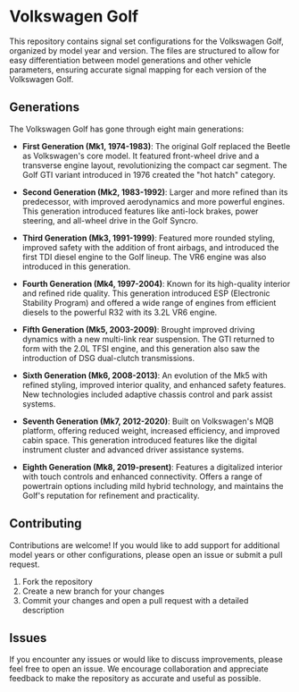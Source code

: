 # Volkswagen Golf

This repository contains signal set configurations for the Volkswagen Golf, organized by model year and version. The files are structured to allow for easy differentiation between model generations and other vehicle parameters, ensuring accurate signal mapping for each version of the Volkswagen Golf.

## Generations

The Volkswagen Golf has gone through eight main generations:

- **First Generation (Mk1, 1974-1983)**: The original Golf replaced the Beetle as Volkswagen's core model. It featured front-wheel drive and a transverse engine layout, revolutionizing the compact car segment. The Golf GTI variant introduced in 1976 created the "hot hatch" category.

- **Second Generation (Mk2, 1983-1992)**: Larger and more refined than its predecessor, with improved aerodynamics and more powerful engines. This generation introduced features like anti-lock brakes, power steering, and all-wheel drive in the Golf Syncro.

- **Third Generation (Mk3, 1991-1999)**: Featured more rounded styling, improved safety with the addition of front airbags, and introduced the first TDI diesel engine to the Golf lineup. The VR6 engine was also introduced in this generation.

- **Fourth Generation (Mk4, 1997-2004)**: Known for its high-quality interior and refined ride quality. This generation introduced ESP (Electronic Stability Program) and offered a wide range of engines from efficient diesels to the powerful R32 with its 3.2L VR6 engine.

- **Fifth Generation (Mk5, 2003-2009)**: Brought improved driving dynamics with a new multi-link rear suspension. The GTI returned to form with the 2.0L TFSI engine, and this generation also saw the introduction of DSG dual-clutch transmissions.

- **Sixth Generation (Mk6, 2008-2013)**: An evolution of the Mk5 with refined styling, improved interior quality, and enhanced safety features. New technologies included adaptive chassis control and park assist systems.

- **Seventh Generation (Mk7, 2012-2020)**: Built on Volkswagen's MQB platform, offering reduced weight, increased efficiency, and improved cabin space. This generation introduced features like the digital instrument cluster and advanced driver assistance systems.

- **Eighth Generation (Mk8, 2019-present)**: Features a digitalized interior with touch controls and enhanced connectivity. Offers a range of powertrain options including mild hybrid technology, and maintains the Golf's reputation for refinement and practicality.

## Contributing

Contributions are welcome! If you would like to add support for additional model years or other configurations, please open an issue or submit a pull request.

1. Fork the repository
2. Create a new branch for your changes
3. Commit your changes and open a pull request with a detailed description

## Issues

If you encounter any issues or would like to discuss improvements, please feel free to open an issue. We encourage collaboration and appreciate feedback to make the repository as accurate and useful as possible.
